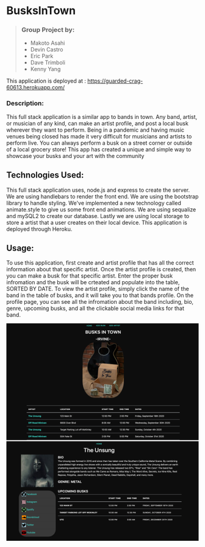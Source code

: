 # BusksInTown

>### Group Project by:
>* Makoto Asahi
>* Devin Castro
>* Eric Park
>* Dave Trimboli
>* Kenny Yang

This application is deployed at : https://guarded-crag-60613.herokuapp.com/

### Description:
This full stack application is a similar app to bands in town.  Any band, artist, or musician of any kind, can make an artist profile, and post a local busk wherever they want to perform.  Being in a pandemic and having music venues being closed has made it very difficult for musicians and artists to perform live.  You can always perform a busk on a street corner or outside of a local grocery store!  This app has created a unique and simple way to showcase your busks and your art with the community

## Technologies Used:
This full stack application uses, node.js and express to create the server.  We are using handlebars to render the front end.  We are using the bootstrap library to handle styling. We've implemented a new technology called animate.style to give us some front end animations.  We are using sequalize and mySQL2 to create our database.  Lastly we are using local storage to store a artist that a user creates on their local device.  This application is deployed through Heroku.  

## Usage:
To use this application, first create and artist profile that has all the correct information about that specific artist.  Once the artist profile is created, then you can make a busk for that specific artist.  Enter the proper busk infromation and the busk will be crteated and populate into the table, SORTED BY DATE.  To view the artist profile, simply click the name of the band in the table of busks, and it will take you to that bands profile.  On the profile page, you can see all the infromation about the band including, bio, genre, upcoming busks, and all the clickable social media links for that band.

![Screenshot](./preview/ScreenShot2.png)
![Screenshot](./preview/ScreenShot1.png)
